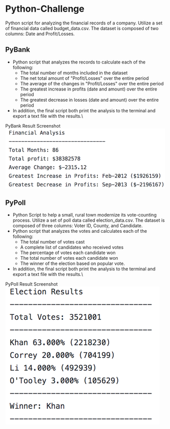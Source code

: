# Python-Challenge
Python script for analyzing the financial records of a company. Utilize a set of financial data called budget_data.csv. The dataset is composed of two columns: Date and Profit/Losses. 

## PyBank
- Python script that analyzes the records to calculate each of the following:
  * The total number of months included in the dataset
  * The net total amount of "Profit/Losses" over the entire period
  * The average of the changes in "Profit/Losses" over the entire period
  * The greatest increase in profits (date and amount) over the entire period
  * The greatest decrease in losses (date and amount) over the entire period
- In addition, the final script both print the analysis to the terminal and export a text file with the results.\

PyBank Result Screenshot\
![PyBank_Screenshot](Images/README/PyBank_Result_Screenshot.png)

## PyPoll
- Python Script to help a small, rural town modernize its vote-counting process. Utilize a set of poll data called election_data.csv. The dataset is composed of three columns: Voter ID, County, and Candidate. 
- Python script that analyzes the votes and calculates each of the following:
  * The total number of votes cast
  * A complete list of candidates who received votes
  * The percentage of votes each candidate won
  * The total number of votes each candidate won
  * The winner of the election based on popular vote.
- In addition, the final script both print the analysis to the terminal and export a text file with the results.\

PyPoll Result Screenshot\
![PyPoll_Screenshot](Images/README/PyPoll_Result_Screenshot.png)

